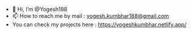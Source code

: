 - 👋 Hi, I’m @Yogesh188
- 📫 How to reach me by mail : yogesh.kumbhar188@gmail.com
- You can check my projects here : https://yogeshkumbhar.netlify.app/

<!---
Yogesh188/Yogesh188 is a ✨ special ✨ repository because its `README.md` (this file) appears on your GitHub profile.
You can click the Preview link to take a look at your changes.
--->
